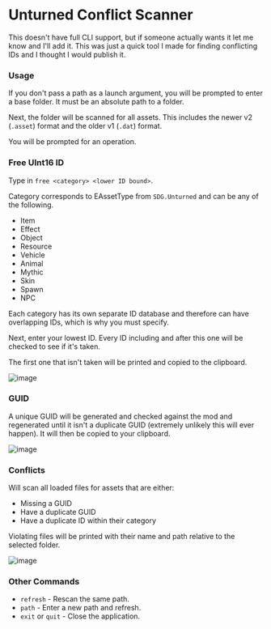# Unturned Conflict Scanner

This doesn't have full CLI support, but if someone actually wants it let me know and I'll add it. This was just a quick tool I made for finding conflicting IDs and I thought I would publish it.

### Usage
If you don't pass a path as a launch argument, you will be prompted to enter a base folder.
It must be an absolute path to a folder.

Next, the folder will be scanned for all assets. This includes the newer v2 (`.asset`) format and the older v1 (`.dat`) format.

You will be prompted for an operation.

### Free UInt16 ID
Type in `free <category> <lower ID bound>`.

Category corresponds to EAssetType from `SDG.Unturned` and can be any of the following.
* Item
* Effect
* Object
* Resource
* Vehicle
* Animal
* Mythic
* Skin
* Spawn
* NPC

Each category has its own separate ID database and therefore can have overlapping IDs, which is why you must specify.

Next, enter your lowest ID. Every ID including and after this one will be checked to see if it's taken.

The first one that isn't taken will be printed and copied to the clipboard.

![image](https://github.com/DanielWillett/ConflictScanner/assets/12886600/7c65c4b4-7920-4e36-a9eb-8dda1e452d11)


### GUID
A unique GUID will be generated and checked against the mod and regenerated until it isn't a duplicate GUID (extremely unlikely this will ever happen). It will then be copied to your clipboard.

![image](https://github.com/DanielWillett/ConflictScanner/assets/12886600/3d0c1637-0ecf-48bb-a7a3-eb1780534a3b)


### Conflicts
Will scan all loaded files for assets that are either:
* Missing a GUID
* Have a duplicate GUID
* Have a duplicate ID within their category

Violating files will be printed with their name and path relative to the selected folder.

![image](https://github.com/DanielWillett/ConflictScanner/assets/12886600/d8f195be-651f-4116-b6fb-9d6909e8886e)

### Other Commands
* `refresh` - Rescan the same path.
* `path` - Enter a new path and refresh.
* `exit` or `quit` - Close the application.
